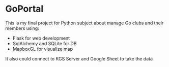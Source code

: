 # GoPortal

This is my final project for Python subject about manage Go clubs and their members using:
- Flask for web development
- SqlAlchemy and SQLite for DB
- MapboxGL for visualize map 

It also could connect to KGS Server and Google Sheet to take the data
